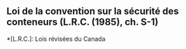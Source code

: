 ## Loi de la convention sur la sécurité des conteneurs (L.R.C. (1985), ch. S-1)
  *[L.R.C.]: Lois révisées du Canada
